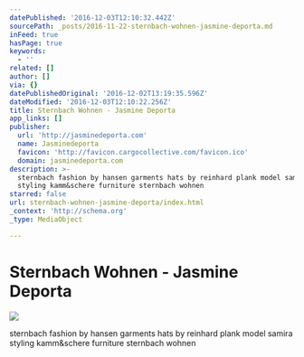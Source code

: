 ```yaml
---
datePublished: '2016-12-03T12:10:32.442Z'
sourcePath: _posts/2016-11-22-sternbach-wohnen-jasmine-deporta.md
inFeed: true
hasPage: true
keywords:
  - ''
related: []
author: []
via: {}
datePublishedOriginal: '2016-12-02T13:19:35.596Z'
dateModified: '2016-12-03T12:10:22.256Z'
title: Sternbach Wohnen - Jasmine Deporta
app_links: []
publisher:
  url: 'http://jasminedeporta.com'
  name: Jasminedeporta
  favicon: 'http://favicon.cargocollective.com/favicon.ico'
  domain: jasminedeporta.com
description: >-
  sternbach fashion by hansen garments hats by reinhard plank model samira
  styling kamm&schere furniture sternbach wohnen
starred: false
url: sternbach-wohnen-jasmine-deporta/index.html
_context: 'http://schema.org'
_type: MediaObject

---
```

# Sternbach Wohnen - Jasmine Deporta

<article style=""><img src="https://imgflo.herokuapp.com/graph/2b2431f8e7ba7b0/ed1f7324ac49ee37dd63a7c217abb8b2/noop.jpg?input=http%3A%2F%2Fpayload475.cargocollective.com%2F1%2F1%2F62616%2F11801579%2Fprt_400x658_1469825035_2x.JPG" /><p>sternbach fashion by hansen garments hats by reinhard plank model samira styling kamm&amp;schere furniture sternbach wohnen</p></article>